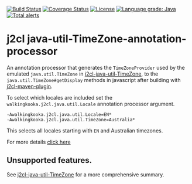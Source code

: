 [![Build Status](https://travis-ci.com/mP1/j2cl-java-util-TimeZone-annotation-processor.svg?branch=master)](https://travis-ci.com/mP1/j2cl-java-util-TimeZone-annotation-processor.svg?branch=master)
[![Coverage Status](https://coveralls.io/repos/github/mP1/j2cl-java-util-TimeZone-annotation-processor/badge.svg?branch=master)](https://coveralls.io/github/mP1/j2cl-java-util-TimeZone-annotation-processor?branch=master)
[![License](https://img.shields.io/badge/License-Apache%202.0-blue.svg)](https://opensource.org/licenses/Apache-2.0)
[![Language grade: Java](https://img.shields.io/lgtm/grade/java/g/mP1/j2cl-java-util-TimeZone-annotation-processor.svg?logo=lgtm&logoWidth=18)](https://lgtm.com/projects/g/mP1/j2cl-java-util-TimeZone-annotation-processor/context:java)
[![Total alerts](https://img.shields.io/lgtm/alerts/g/mP1/j2cl-java-util-TimeZone-annotation-processor.svg?logo=lgtm&logoWidth=18)](https://lgtm.com/projects/g/mP1/j2cl-java-util-TimeZone-annotation-processor/alerts/)



# j2cl java-util-TimeZone-annotation-processor

An annotation processor that generates the `TimeZoneProvider` used by the emulated `java.util.TimeZone` in 
[j2cl-java-util-TimeZone](https://travis-ci.com/mP1/j2cl-java-util-TimeZone), to the `java.util.TimeZone#getDisplay` methods in javascript
after building with [j2cl-maven-plugin](https://travis-ci.com/mP1/j2cl-maven-plugin).

To select which locales are included set the `walkingkooka.j2cl.java.util.Locale` annotation processor argument.

```text
-Awalkingkooka.j2cl.java.util.Locale=EN*
-Awalkingkooka.j2cl.java.util.TimeZone=Australia*
```

This selects all locales starting with `EN` and Australian timezones.

For more details [click here](https://github.com/mP1/j2cl-locale)



## Unsupported features.

See [j2cl-java-util-TimeZone](https://travis-ci.com/mP1/j2cl-java-util-TimeZone) for a more comprehensive summary.



